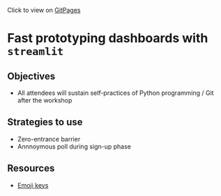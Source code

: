Click to view on [GitPages](https://lisatwyw.github.io/streamlit-workshop/)

# Fast prototyping dashboards with ```streamlit```

## Objectives

- All attendees will sustain self-practices of Python programming / Git after the workshop

## Strategies to use

- Zero-entrance barrier
- Annnoymous poll during sign-up phase


## Resources

- [Emoji keys](https://allcontributors.org/docs/en/emoji-key)
